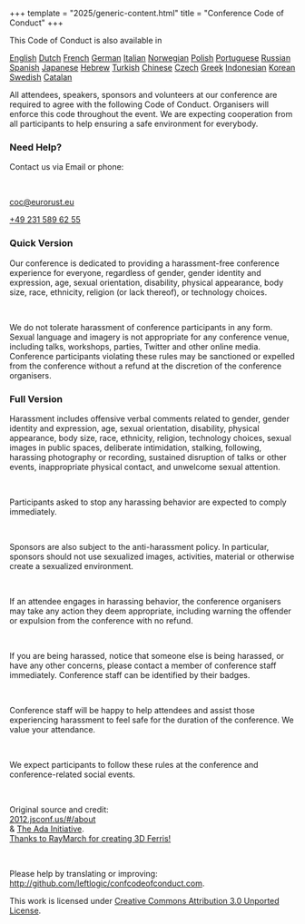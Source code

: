 +++
template = "2025/generic-content.html"
title = "Conference Code of Conduct"
+++

<div class="box mb-7">
  <p>This Code of Conduct is also available in</p>
  <div class="languages">
  <a href="https://confcodeofconduct.com" target="_blank" rel="noopener noreferrer">English</a>
  <a href="https://nl.confcodeofconduct.com" target="_blank" rel="noopener noreferrer">Dutch</a>
  <a href="https://fr.confcodeofconduct.com" target="_blank" rel="noopener noreferrer">French</a>
  <a href="https://de.confcodeofconduct.com" target="_blank" rel="noopener noreferrer">German</a>
  <a href="https://it.confcodeofconduct.com" target="_blank" rel="noopener noreferrer">Italian</a>
  <a href="https://no.confcodeofconduct.com" target="_blank" rel="noopener noreferrer">Norwegian</a>
  <a href="https://pl.confcodeofconduct.com" target="_blank" rel="noopener noreferrer">Polish</a>
  <a href="https://pt-br.confcodeofconduct.com" target="_blank" rel="noopener noreferrer">Portuguese</a>
  <a href="https://ru.confcodeofconduct.com" target="_blank" rel="noopener noreferrer">Russian</a>
  <a href="https://es.confcodeofconduct.com" target="_blank" rel="noopener noreferrer">Spanish</a>
  <a href="https://ja.confcodeofconduct.com" target="_blank" rel="noopener noreferrer">Japanese</a>
  <a href="https://he.confcodeofconduct.com" target="_blank" rel="noopener noreferrer">Hebrew</a>
  <a href="https://tr.confcodeofconduct.com" target="_blank" rel="noopener noreferrer">Turkish</a>
  <a href="https://tw.confcodeofconduct.com" target="_blank" rel="noopener noreferrer">Chinese</a>
  <a href="https://cz.confcodeofconduct.com" target="_blank" rel="noopener noreferrer">Czech</a>
  <a href="https://gr.confcodeofconduct.com" target="_blank" rel="noopener noreferrer">Greek</a>
  <a href="https://id.confcodeofconduct.com" target="_blank" rel="noopener noreferrer">Indonesian</a>
  <a href="https://kr.confcodeofconduct.com" target="_blank" rel="noopener noreferrer">Korean</a>
  <a href="https://sv.confcodeofconduct.com" target="_blank" rel="noopener noreferrer">Swedish</a>
  <a href="https://ca.confcodeofconduct.com" target="_blank" rel="noopener noreferrer">Catalan</a>
  </div>
  <p>
    All attendees, speakers, sponsors and volunteers at our conference are required to agree with the following Code
    of Conduct. Organisers will enforce this code throughout the event. We are expecting cooperation from all
    participants to help ensuring a safe environment for everybody.
  </p>
</div>
    <h3 class="mb-3 mt-7">Need Help?</h3>
    <div class="box text-centered">
    <p>Contact us via Email or phone:</p>
    <br>
    <p>
      <a href="mailto:coc@eurorust.eu" target="_blank" rel="noopener noreferrer">coc@eurorust.eu</a>
    </p>
    <p>
    <a href="tel:+49 231 589 62 55">+49 231 589 62 55</a>
    </p>
    </div>
    <h3 class="mb-3 mt-7">Quick Version</h3>
    <div class="box">
    <p>
      Our conference is dedicated to providing a harassment-free conference experience for everyone, regardless of
      gender, gender identity and expression, age, sexual orientation, disability, physical appearance, body size, race,
      ethnicity, religion (or lack thereof), or technology choices.</p><br><p>We do not tolerate harassment of conference
      participants in any form. Sexual language and imagery is not appropriate for any conference venue, including
      talks, workshops, parties, Twitter and other online media. Conference participants violating these rules may be
      sanctioned or expelled from the conference without a refund at the discretion of the conference organisers.
    </p>
    </div>
    <h3 class="mb-3 mt-7">Full Version</h3>
    <div class="box">
    <p>
      Harassment includes offensive verbal comments related to gender, gender identity and expression, age, sexual
      orientation, disability, physical appearance, body size, race, ethnicity, religion, technology choices, sexual
      images in public spaces, deliberate intimidation, stalking, following, harassing photography or recording,
      sustained disruption of talks or other events, inappropriate physical contact, and unwelcome sexual attention.
    </p>
    <br>
    <p>
      Participants asked to stop any harassing behavior are expected to comply immediately.
    </p>
    <br>
    <p>
      Sponsors are also subject to the anti-harassment policy. In particular, sponsors should not use sexualized images,
      activities, material or otherwise create a sexualized environment.
    </p>
    <br>
    <p>
      If an attendee engages in harassing behavior, the conference organisers may take any action they deem appropriate,
      including warning the offender or expulsion from the conference with no refund.
    </p>
    <br>
    <p>
      If you are being harassed, notice that someone else is being harassed, or have any other concerns, please contact
      a member of conference staff immediately. Conference staff can be identified by their badges.
    </p>
    <br>
    <p>
      Conference staff will be happy to help attendees and assist those experiencing harassment to feel safe for the
      duration of the conference. We value your attendance.
    </p>
    <br>
    <p>
      We expect participants to follow these rules at the conference and conference-related social events.
    </p>
    <br>
    <p class="note">
      Original source and credit:
      <br>
      <a href="http://2012.jsconf.us/#/about" target="_blank" rel="noopener noreferrer">2012.jsconf.us/#/about</a><br>& <a
        href="http://geekfeminism.wikia.com/wiki/Conference_anti-harassment/Policy" target="_blank" rel="noopener noreferrer">The Ada Initiative</a>.<br>
      <a href="https://github.com/RayMarch/ferris3d" target="_blank" rel="noopener noreferrer">Thanks to RayMarch for creating 3D Ferris!</a>
    </p>
    <br>
    <p class="note">
      Please help by translating or improving: <a
        href="http://github.com/leftlogic/confcodeofconduct.com">http://github.com/leftlogic/confcodeofconduct.com</a>.
    </p>
    <!-- <br> -->
    <p class="note">
      This work is licensed under <a href="http://creativecommons.org/licenses/by/3.0/deed.en_US" target="_blank" rel="noopener noreferrer">Creative Commons
        Attribution 3.0 Unported License</a>.
    </p>
    </div>
